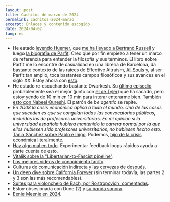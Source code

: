 ```yaml
---
layout: post
title: Cachitos de marzo de 2024
permalink: cachitos-2024-marzo
excerpt: Enlaces y contenido escogido
date: 2024-04-02
lang: es
---
```


- He estado [leyendo Huemer](https://www.goodreads.com/en/book/show/57610167), que [me ha llevado a Bertrand Russell](https://www.pensamientopenal.com.ar/system/files/2016/03/doctrina43032.pdf) y luego [la biografía de Parfit](https://www.goodreads.com/book/show/61388047-parfit). Creo que por fin empiezo a tener un marco de referencia para entender la filosofía y sus términos. El libro sobre Parfit me lo encontré de casualidad en una librería de Barcelona, da bastante contexto de las raíces de Effective Altruism, [All Souls](https://en.wikipedia.org/wiki/All_Souls_College,_Oxford) y, al ser Parfit tan amplio, toca bastantes campos filosóficos y sus avances en el siglo XX. Estoy ahora con [esto](https://www.anagrama-ed.es/libro/narrativas-hispanicas/maniac/9788433911001/NH_723).
- He estado re-escuchando bastante Dwarkesh. Su [último episodio](https://youtu.be/UTuuTTnjxMQ) probablemente sea el mejor (junto con [el de Tyler](https://youtu.be/EY2nbAVZB-k)) que ha sacado, pero estoy yendo de 10 min en 10 min para interar enterarme bien. También [esto con Nabeel Qureshi](https://open.spotify.com/episode/5IBad1J6UZ6SiUiXd4d2Xk?si=367105b206494777). El patrón de _be agentic_ se repite.
- _En 2008 la crisis económica aplica a todo el mundo. Una de las cosas que suceden es que se congelan todas las convocatorias públicas, incluidas las de profesores universitarios. En mi opinión si la universidad española hubiera mantenido la carrera normal por la que ellos hubiesen sido profesores universitarios, no hubiesen hecho esto._ [Tania Sánchez sobre Pablo e Íñigo](https://open.spotify.com/episode/2qGfvPyf9IqV9zLW7BCbw8?si=ueMrACmvR6Cm_KjnQAOKkw&t=1361&context=spotify%3Acollection%3Apodcasts%3Aepisodes). Podemos, [hijo de la crisis económica literalmente](https://open.spotify.com/show/3UjXAzSNmuFNrVmzxXTsVp?si=57d561d01a8e47ca).
- [Hay algo mal en todo](https://inexactscience.substack.com/p/cowens-first-law-is-an-epistemological). Experimentar feedback loops rápidos ayuda a darte cuenta de esto.
- [Vitalik sobre la "Libertarian-to-Fascist pipeline"](https://twitter.com/VitalikButerin/status/1773992481958637931).
- [Los mejores vídeos de conocimiento tácito](https://www.lesswrong.com/posts/SXJGSPeQWbACveJhs/the-best-tacit-knowledge-videos-on-every-subject).
- Culturas de comunicación indirecta y [las cervezas de después](https://www.ggd.world/p/why-do-east-asian-firms-value-drinking).
- [Un deep dive sobre California Forever](https://devonzuegel.com/the-new-city-in-california) (sin terminar todavía, las partes 2 y 3 son las más recomendables).
- [Suites para violonchelo de Bach, por Rostropovich, comentadas](https://yearofbach.substack.com/p/march-25-the-six-cello-suites-bwv).
- Estoy obsesionada con Dune (2) y [su banda sonora](https://open.spotify.com/track/61Ps2sXXwiYCcyAynt81JI?si=0c1bac6cdf9f4af9).
- [Eenie Meenie en 2024](https://youtu.be/x3LGCLNq33c).
